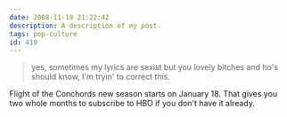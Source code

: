 ```yaml
---
date: 2008-11-19 21:22:42
description: A description of my post.
tags: pop-culture
id: 419
---
```

<blockquote>yes, sometimes my lyrics are sexist
but you lovely bitches and ho's should know, I'm tryin' to correct this.</blockquote>

Flight of the Conchords new season starts on January 18.  That gives you two whole months to subscribe to HBO if you don't have it already.

<object width="425" height="344"><param name="movie" value="http://www.youtube.com/v/V_5Qyg5Ivw8&color1=0xb1b1b1&color2=0xcfcfcf&hl=en&fs=1"></param><param name="allowFullScreen" value="true"></param><embed src="http://www.youtube.com/v/V_5Qyg5Ivw8&color1=0xb1b1b1&color2=0xcfcfcf&hl=en&fs=1" type="application/x-shockwave-flash" allowfullscreen="true" width="425" height="344"></embed></object>

